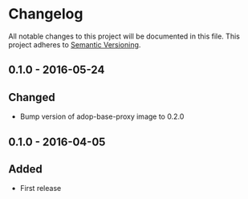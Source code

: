 # Changelog

All notable changes to this project will be documented in this file.
This project adheres to [Semantic Versioning](http://semver.org/).

## 0.1.0 - 2016-05-24
## Changed
- Bump version of adop-base-proxy image to 0.2.0

## 0.1.0 - 2016-04-05
## Added
- First release
